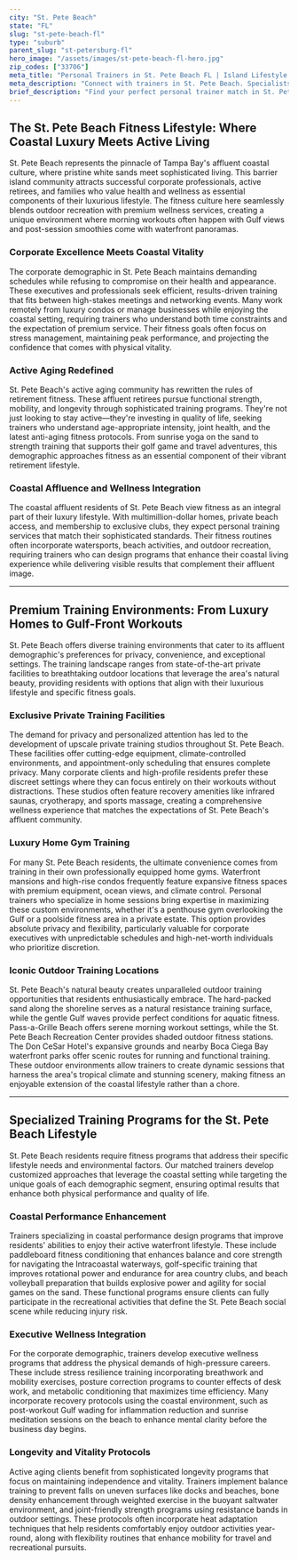 ```yaml
---
city: "St. Pete Beach"
state: "FL"
slug: "st-pete-beach-fl"
type: "suburb"
parent_slug: "st-petersburg-fl"
hero_image: "/assets/images/st-pete-beach-fl-hero.jpg"
zip_codes: ["33706"]
meta_title: "Personal Trainers in St. Pete Beach FL | Island Lifestyle & Wellness"
meta_description: "Connect with trainers in St. Pete Beach. Specialists in beachfront workouts, low-impact routines, and high-discretion residential training."
brief_description: "Find your perfect personal trainer match in St. Pete Beach, FL. Our exclusive service connects you with elite fitness professionals who specialize in the affluent coastal lifestyle. Whether you're a busy corporate executive seeking time-efficient workouts, an active retiree pursuing longevity and vitality, or a coastal resident wanting to maximize your beachfront living, we match you with trainers who understand your unique goals. From luxury home gym sessions to sunrise beach workouts along our world-famous shores, discover personalized fitness solutions that deliver exceptional results. Start your transformation today with our curated trainer matching service."
---
```

## The St. Pete Beach Fitness Lifestyle: Where Coastal Luxury Meets Active Living

St. Pete Beach represents the pinnacle of Tampa Bay's affluent coastal culture, where pristine white sands meet sophisticated living. This barrier island community attracts successful corporate professionals, active retirees, and families who value health and wellness as essential components of their luxurious lifestyle. The fitness culture here seamlessly blends outdoor recreation with premium wellness services, creating a unique environment where morning workouts often happen with Gulf views and post-session smoothies come with waterfront panoramas.

### Corporate Excellence Meets Coastal Vitality

The corporate demographic in St. Pete Beach maintains demanding schedules while refusing to compromise on their health and appearance. These executives and professionals seek efficient, results-driven training that fits between high-stakes meetings and networking events. Many work remotely from luxury condos or manage businesses while enjoying the coastal setting, requiring trainers who understand both time constraints and the expectation of premium service. Their fitness goals often focus on stress management, maintaining peak performance, and projecting the confidence that comes with physical vitality.

### Active Aging Redefined

St. Pete Beach's active aging community has rewritten the rules of retirement fitness. These affluent retirees pursue functional strength, mobility, and longevity through sophisticated training programs. They're not just looking to stay active—they're investing in quality of life, seeking trainers who understand age-appropriate intensity, joint health, and the latest anti-aging fitness protocols. From sunrise yoga on the sand to strength training that supports their golf game and travel adventures, this demographic approaches fitness as an essential component of their vibrant retirement lifestyle.

### Coastal Affluence and Wellness Integration

The coastal affluent residents of St. Pete Beach view fitness as an integral part of their luxury lifestyle. With multimillion-dollar homes, private beach access, and membership to exclusive clubs, they expect personal training services that match their sophisticated standards. Their fitness routines often incorporate watersports, beach activities, and outdoor recreation, requiring trainers who can design programs that enhance their coastal living experience while delivering visible results that complement their affluent image.

---

## Premium Training Environments: From Luxury Homes to Gulf-Front Workouts

St. Pete Beach offers diverse training environments that cater to its affluent demographic's preferences for privacy, convenience, and exceptional settings. The training landscape ranges from state-of-the-art private facilities to breathtaking outdoor locations that leverage the area's natural beauty, providing residents with options that align with their luxurious lifestyle and specific fitness goals.

### Exclusive Private Training Facilities

The demand for privacy and personalized attention has led to the development of upscale private training studios throughout St. Pete Beach. These facilities offer cutting-edge equipment, climate-controlled environments, and appointment-only scheduling that ensures complete privacy. Many corporate clients and high-profile residents prefer these discreet settings where they can focus entirely on their workouts without distractions. These studios often feature recovery amenities like infrared saunas, cryotherapy, and sports massage, creating a comprehensive wellness experience that matches the expectations of St. Pete Beach's affluent community.

### Luxury Home Gym Training

For many St. Pete Beach residents, the ultimate convenience comes from training in their own professionally equipped home gyms. Waterfront mansions and high-rise condos frequently feature expansive fitness spaces with premium equipment, ocean views, and climate control. Personal trainers who specialize in home sessions bring expertise in maximizing these custom environments, whether it's a penthouse gym overlooking the Gulf or a poolside fitness area in a private estate. This option provides absolute privacy and flexibility, particularly valuable for corporate executives with unpredictable schedules and high-net-worth individuals who prioritize discretion.

### Iconic Outdoor Training Locations

St. Pete Beach's natural beauty creates unparalleled outdoor training opportunities that residents enthusiastically embrace. The hard-packed sand along the shoreline serves as a natural resistance training surface, while the gentle Gulf waves provide perfect conditions for aquatic fitness. Pass-a-Grille Beach offers serene morning workout settings, while the St. Pete Beach Recreation Center provides shaded outdoor fitness stations. The Don CeSar Hotel's expansive grounds and nearby Boca Ciega Bay waterfront parks offer scenic routes for running and functional training. These outdoor environments allow trainers to create dynamic sessions that harness the area's tropical climate and stunning scenery, making fitness an enjoyable extension of the coastal lifestyle rather than a chore.

---

## Specialized Training Programs for the St. Pete Beach Lifestyle

St. Pete Beach residents require fitness programs that address their specific lifestyle needs and environmental factors. Our matched trainers develop customized approaches that leverage the coastal setting while targeting the unique goals of each demographic segment, ensuring optimal results that enhance both physical performance and quality of life.

### Coastal Performance Enhancement

Trainers specializing in coastal performance design programs that improve residents' abilities to enjoy their active waterfront lifestyle. These include paddleboard fitness conditioning that enhances balance and core strength for navigating the Intracoastal waterways, golf-specific training that improves rotational power and endurance for area country clubs, and beach volleyball preparation that builds explosive power and agility for social games on the sand. These functional programs ensure clients can fully participate in the recreational activities that define the St. Pete Beach social scene while reducing injury risk.

### Executive Wellness Integration

For the corporate demographic, trainers develop executive wellness programs that address the physical demands of high-pressure careers. These include stress resilience training incorporating breathwork and mobility exercises, posture correction programs to counter effects of desk work, and metabolic conditioning that maximizes time efficiency. Many incorporate recovery protocols using the coastal environment, such as post-workout Gulf wading for inflammation reduction and sunrise meditation sessions on the beach to enhance mental clarity before the business day begins.

### Longevity and Vitality Protocols

Active aging clients benefit from sophisticated longevity programs that focus on maintaining independence and vitality. Trainers implement balance training to prevent falls on uneven surfaces like docks and beaches, bone density enhancement through weighted exercise in the buoyant saltwater environment, and joint-friendly strength programs using resistance bands in outdoor settings. These protocols often incorporate heat adaptation techniques that help residents comfortably enjoy outdoor activities year-round, along with flexibility routines that enhance mobility for travel and recreational pursuits.
